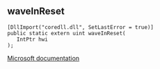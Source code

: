 ## waveInReset

```
[DllImport("coredll.dll", SetLastError = true)]
public static extern uint waveInReset(
   IntPtr hwi
);
```

[Microsoft documentation](https://docs.microsoft.com/en-us/windows/win32/api/mmeapi/nf-mmeapi-waveinreset)
